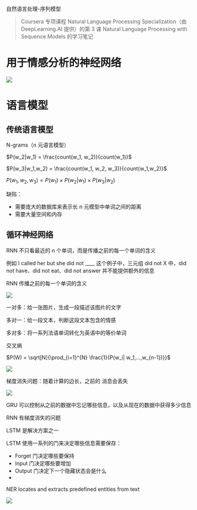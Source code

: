 自然语言处理-序列模型

> Coursera 专项课程 Natural Language Processing Specialization（由 DeepLearning.AI 提供）的第 3 课 Natural Language Processing with Sequence Models 的学习笔记

# 用于情感分析的神经网络

![](https://img.jxtxzzw.com/2021/01/06/sj9lpl.png)



# 语言模型

## 传统语言模型

N-grams（n 元语言模型）

$P(w_2|w_1) = \frac{count(w_1, w_2)}{count(w_1)}$

$P(w_3|w_1,w_2) = \frac{count(w_1, w_2, w_3)}{count(w_1,w_2)}$

$P(w_1, w_2, w_3) = P(w_1) \times P(w_2|w_1) \times P(w_3|w_2)$

缺陷：

+ 需要庞大的数据库来表示长 n 元模型中单词之间的距离
+ 需要大量空间和内存

## 循环神经网络

RNN 不只看最近的 n 个单词，而是传播之前的每一个单词的含义

例如 I called her but she did not \____ 这个例子中，三元组 did not X 中，did not have、did not eat、did not answer 并不能提供额外的信息

RNN 传播之前的每一个单词的含义

![](https://img.jxtxzzw.com/2021/01/17/w03cxr.png)



一对多：给一张图片，生成一段描述该图片的文字

多对一：给一段文本，判断这段文本包含的情感

多对多：将一系列法语单词转化为英语中的等价单词



交叉熵

$P(W) = \sqrt[N]{\prod_{i=1}^{N} \frac{1}{P(w_i| w_1,...,w_{n-1})}}$



![](https://img.jxtxzzw.com/2021/01/25/xjnzj4.png)

梯度消失问题：随着计算的边长，之前的 消息会丢失

![](https://img.jxtxzzw.com/2021/01/25/xj13t5.png)

GRU 可以控制从之前的数据中忘记哪些信息，以及从现在的数据中获得多少信息





RNN 有梯度消失的问题



LSTM 是解决方案之一



LSTM 使用一系列的门来决定哪些信息需要保存：

+ Forget 门决定哪些要保持
+ Input 门决定哪些要增加
+ Output 门决定下一个隐藏状态会是什么
+ 



NER locates and extracts predefined entities from text



![](https://img.jxtxzzw.com/2021/02/06/3z0ryc.png)

